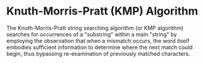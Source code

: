 # Knuth-Morris-Pratt (KMP) Algorithm

The Knuth-Morris-Pratt string searching algorithm (or KMP algorithm) searches for occurrences of a "substring" within a main "string" by employing the observation that when a mismatch occurs, the word itself embodies sufficient information to determine where the next match could begin, thus bypassing re-examination of previously matched characters.
